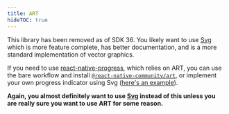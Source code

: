 ```yaml
---
title: ART
hideTOC: true
---
```


This library has been removed as of SDK 36. You likely want to use [Svg](../svg/) which is more feature complete, has better documentation, and is a more standard implementation of vector graphics.

If you need to use [react-native-progress](https://github.com/oblador/react-native-progress), which relies on ART, you can use the bare workflow and install [`@react-native-community/art`](https://github.com/react-native-community/art), or implement your own progress indicator using Svg ([here's an example](https://github.com/bartgryszko/react-native-circular-progress)).

**Again, you almost definitely want to use [Svg](../svg/) instead of this unless you are really sure you want to use ART for some reason.**

